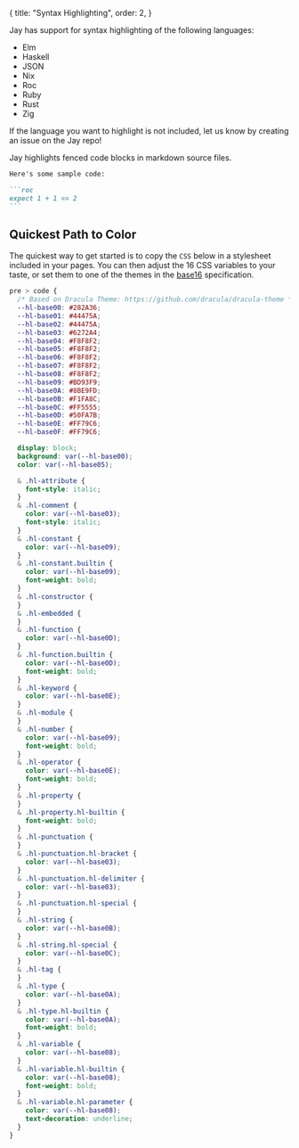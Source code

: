 {
    title: "Syntax Highlighting",
    order: 2,
}

Jay has support for syntax highlighting of the following languages:

- Elm
- Haskell
- JSON
- Nix
- Roc
- Ruby
- Rust
- Zig

If the language you want to highlight is not included, let us know by creating an issue on the Jay repo!

Jay highlights fenced code blocks in markdown source files.

````markdown
Here's some sample code:

```roc
expect 1 + 1 == 2
```
````

## Quickest Path to Color

The quickest way to get started is to copy the `CSS` below in a stylesheet included in your pages.
You can then adjust the 16 CSS variables to your taste, or set them to one of the themes in the [base16][]
specification.

[base16]: https://github.com/chriskempson/base16

```css
pre > code {
  /* Based on Dracula Theme: https://github.com/dracula/dracula-theme */
  --hl-base00: #282A36;
  --hl-base01: #44475A;
  --hl-base02: #44475A;
  --hl-base03: #6272A4;
  --hl-base04: #F8F8F2;
  --hl-base05: #F8F8F2;
  --hl-base06: #F8F8F2;
  --hl-base07: #F8F8F2;
  --hl-base08: #F8F8F2;
  --hl-base09: #BD93F9;
  --hl-base0A: #8BE9FD;
  --hl-base0B: #F1FA8C;
  --hl-base0C: #FF5555;
  --hl-base0D: #50FA7B;
  --hl-base0E: #FF79C6;
  --hl-base0F: #FF79C6;

  display: block;
  background: var(--hl-base00);
  color: var(--hl-base05);

  & .hl-attribute {
    font-style: italic;
  }
  & .hl-comment {
    color: var(--hl-base03);
    font-style: italic;
  }
  & .hl-constant {
    color: var(--hl-base09);
  }
  & .hl-constant.builtin {
    color: var(--hl-base09);
    font-weight: bold;
  }
  & .hl-constructor {
  }
  & .hl-embedded {
  }
  & .hl-function {
    color: var(--hl-base0D);
  }
  & .hl-function.builtin {
    color: var(--hl-base0D);
    font-weight: bold;
  }
  & .hl-keyword {
    color: var(--hl-base0E);
  }
  & .hl-module {
  }
  & .hl-number {
    color: var(--hl-base09);
    font-weight: bold;
  }
  & .hl-operator {
    color: var(--hl-base0E);
    font-weight: bold;
  }
  & .hl-property {
  }
  & .hl-property.hl-builtin {
    font-weight: bold;
  }
  & .hl-punctuation {
  }
  & .hl-punctuation.hl-bracket {
    color: var(--hl-base03);
  }
  & .hl-punctuation.hl-delimiter {
    color: var(--hl-base03);
  }
  & .hl-punctuation.hl-special {
  }
  & .hl-string {
    color: var(--hl-base0B);
  }
  & .hl-string.hl-special {
    color: var(--hl-base0C);
  }
  & .hl-tag {
  }
  & .hl-type {
    color: var(--hl-base0A);
  }
  & .hl-type.hl-builtin {
    color: var(--hl-base0A);
    font-weight: bold;
  }
  & .hl-variable {
    color: var(--hl-base08);
  }
  & .hl-variable.hl-builtin {
    color: var(--hl-base08);
    font-weight: bold;
  }
  & .hl-variable.hl-parameter {
    color: var(--hl-base08);
    text-decoration: underline;
  }
}
```
